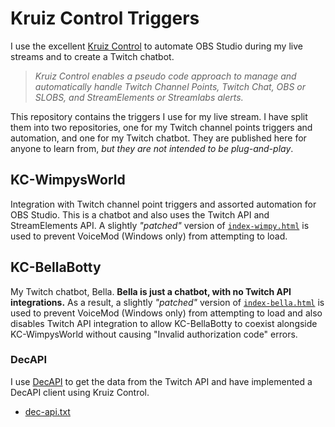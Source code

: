 # Kruiz Control Triggers

I use the excellent [Kruiz Control](https://github.com/Kruiser8/Kruiz-Control) to automate OBS Studio during my live streams and to create a Twitch chatbot.

> *Kruiz Control enables a pseudo code approach to manage and automatically handle Twitch Channel Points, Twitch Chat, OBS or SLOBS, and StreamElements or Streamlabs alerts.*

This repository contains the triggers I use for my live stream.
I have split them into two repositories, one for my Twitch channel points triggers and automation, and one for my Twitch chatbot.
They are published here for anyone to learn from, *but they are not intended to be plug-and-play*.

## KC-WimpysWorld

Integration with Twitch channel point triggers and assorted automation for OBS Studio.
This is a chatbot and also uses the Twitch API and StreamElements API.
A slightly *"patched"* version of [`index-wimpy.html`](KC-WimpysWorld/index-wimpy.html) is used to prevent VoiceMod (Windows only) from attempting to load.

## KC-BellaBotty

My Twitch chatbot, Bella. **Bella is just a **chatbot, **with **no**** Twitch API** integrations.**
As a result, a slightly *"patched"* version of [`index-bella.html`](KC-BellaBotty/index-bella.html) is used to prevent VoiceMod (Windows only) from attempting to load and also disables Twitch API integration to allow KC-BellaBotty to coexist alongside KC-WimpysWorld without causing "Invalid authorization code" errors.

### DecAPI

I use [DecAPI](https://decapi.me/) to get the data from the Twitch API and have implemented a DecAPI client using Kruiz Control.

- [dec-api.txt](KC-BellaBotty/triggers/dec-api.txt)
